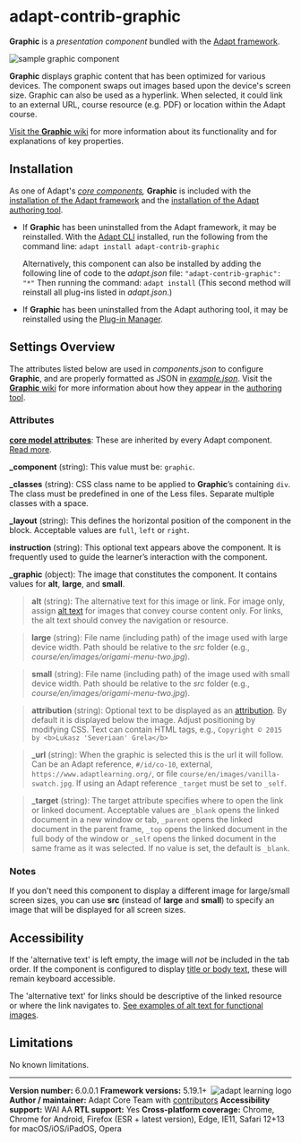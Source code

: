 # adapt-contrib-graphic

**Graphic** is a *presentation component* bundled with the [Adapt framework](https://github.com/adaptlearning/adapt_framework).

<img src="https://github.com/adaptlearning/documentation/blob/master/04_wiki_assets/plug-ins/images/graphic01.png" alt="sample graphic component" align="center">

**Graphic** displays graphic content that has been optimized for various devices. The component swaps out images based upon the device's screen size. Graphic can also be used as a hyperlink. When selected, it could link to an external URL, course resource (e.g. PDF) or location within the Adapt course.

[Visit the **Graphic** wiki](https://github.com/adaptlearning/adapt-contrib-graphic/wiki) for more information about its functionality and for explanations of key properties.

## Installation

As one of Adapt's *[core components](https://github.com/adaptlearning/adapt_framework/wiki/Core-Plug-ins-in-the-Adapt-Learning-Framework#components),* **Graphic** is included with the [installation of the Adapt framework](https://github.com/adaptlearning/adapt_framework/wiki/Manual-installation-of-the-Adapt-framework#installation) and the [installation of the Adapt authoring tool](https://github.com/adaptlearning/adapt_authoring/wiki/Installing-Adapt-Origin).

* If **Graphic** has been uninstalled from the Adapt framework, it may be reinstalled.
With the [Adapt CLI](https://github.com/adaptlearning/adapt-cli) installed, run the following from the command line:
`adapt install adapt-contrib-graphic`

    Alternatively, this component can also be installed by adding the following line of code to the *adapt.json* file:
    `"adapt-contrib-graphic": "*"`
    Then running the command:
    `adapt install`
    (This second method will reinstall all plug-ins listed in *adapt.json*.)

* If **Graphic** has been uninstalled from the Adapt authoring tool, it may be reinstalled using the [Plug-in Manager](https://github.com/adaptlearning/adapt_authoring/wiki/Plugin-Manager).

## Settings Overview

The attributes listed below are used in *components.json* to configure **Graphic**, and are properly formatted as JSON in [*example.json*](https://github.com/adaptlearning/adapt-contrib-graphic/blob/master/example.json). Visit the [**Graphic** wiki](https://github.com/adaptlearning/adapt-contrib-graphic/wiki) for more information about how they appear in the [authoring tool](https://github.com/adaptlearning/adapt_authoring/wiki).

### Attributes

[**core model attributes**](https://github.com/adaptlearning/adapt_framework/wiki/Core-model-attributes): These are inherited by every Adapt component. [Read more](https://github.com/adaptlearning/adapt_framework/wiki/Core-model-attributes).

**\_component** (string): This value must be: `graphic`.

**\_classes** (string): CSS class name to be applied to **Graphic**’s containing `div`. The class must be predefined in one of the Less files. Separate multiple classes with a space.

**\_layout** (string): This defines the horizontal position of the component in the block. Acceptable values are `full`, `left` or `right`.

**instruction** (string): This optional text appears above the component. It is frequently used to
guide the learner’s interaction with the component.

**\_graphic** (object): The image that constitutes the component. It contains values for **alt**, **large**, and **small**.

>**alt** (string): The alternative text for this image or link. For image only, assign [alt text](https://github.com/adaptlearning/adapt_framework/wiki/Providing-good-alt-text) for images that convey course content only. For links, the alt text should convey the navigation or resource.

>**large** (string): File name (including path) of the image used with large device width. Path should be relative to the *src* folder (e.g., *course/en/images/origami-menu-two.jpg*).

>**small** (string): File name (including path) of the image used with small device width. Path should be relative to the *src* folder (e.g., *course/en/images/origami-menu-two.jpg*).

>**attribution** (string): Optional text to be displayed as an [attribution](https://wiki.creativecommons.org/Best_practices_for_attribution). By default it is displayed below the image. Adjust positioning by modifying CSS. Text can contain HTML tags, e.g., `Copyright © 2015 by <b>Lukasz 'Severiaan' Grela</b>`

>**\_url** (string): When the graphic is selected this is the url it will follow. Can be an Adapt reference, `#/id/co-10`, external, `https://www.adaptlearning.org/`, or file `course/en/images/vanilla-swatch.jpg`. If using an Adapt reference `_target` must be set to `_self`.

>**\_target** (string): The target attribute specifies where to open the link or linked document. Acceptable values are `_blank` opens the linked document in a new window or tab, `_parent` opens the linked document in the parent frame, `_top` opens the linked document in the full body of the window or `_self` opens the linked document in the same frame as it was selected. If no value is set, the default is `_blank`.

### Notes
If you don't need this component to display a different image for large/small screen sizes, you can use **src** (instead of **large** and **small**) to specify an image that will be displayed for all screen sizes.

## Accessibility
If the 'alternative text' is left empty, the image will *not* be included in the tab order. If the component is configured to display [title or body text]((https://github.com/adaptlearning/adapt_framework/wiki/Core-model-attributes)), these will remain keyboard accessible.

The 'alternative text' for links should be descriptive of the linked resource or where the link navigates to. [See examples of alt text for functional images](https://webaim.org/techniques/alttext/#functional).

## Limitations

No known limitations.

----------------------------
**Version number:**  6.0.0.1   <a href="https://community.adaptlearning.org/" target="_blank"><img src="https://github.com/adaptlearning/documentation/blob/master/04_wiki_assets/plug-ins/images/adapt-logo-mrgn-lft.jpg" alt="adapt learning logo" align="right"></a>
**Framework versions:** 5.19.1+
**Author / maintainer:** Adapt Core Team with [contributors](https://github.com/adaptlearning/adapt-contrib-graphic/graphs/contributors)
**Accessibility support:** WAI AA
**RTL support:** Yes
**Cross-platform coverage:** Chrome, Chrome for Android, Firefox (ESR + latest version), Edge, IE11, Safari 12+13 for macOS/iOS/iPadOS, Opera
